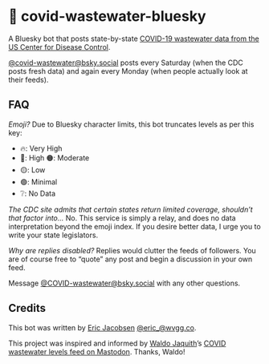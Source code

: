 # 💩 covid-wastewater-bluesky

A Bluesky bot that posts state-by-state [COVID-19 wastewater data from the US Center for Disease Control](https://www.cdc.gov/nwss/rv/COVID19-currentlevels.html).

[@covid-wastewater@bsky.social](https://bsky.app/profile/COVID-wastewater.bsky.social) posts every Saturday (when the CDC posts fresh data) and again every Monday (when people actually look at their feeds).

## FAQ

_Emoji?_ Due to Bluesky character limits, this bot truncates levels as per this key:

- 🔥: Very High
- 🔴: High
  🟠: Moderate
- 🟡: Low
- 🟢: Minimal
- ❔: No Data

_The CDC site admits that certain states return limited coverage, shouldn’t that factor into…_ No. This service is simply a relay, and does no data interpretation beyond the emoji index. If you desire better data, I urge you to write your state legislators.

_Why are replies disabled?_ Replies would clutter the feeds of followers. You are of course free to “quote” any post and begin a discussion in your own feed.

Message [@COVID-wastewater@bsky.social](https://bsky.app/profile/COVID-wastewater.bsky.social) with any other questions.

## Credits

This bot was written by [Eric Jacobsen](https://wvgg.co) [@eric\_@wvgg.co](https://bsky.app/profile/wvgg.co).

This project was inspired and informed by [Waldo Jaquith](https://waldo.jaquith.org/)’s [COVID wastewater levels feed on Mastodon](https://mastodon.social/@covid_wastewater). Thanks, Waldo!
